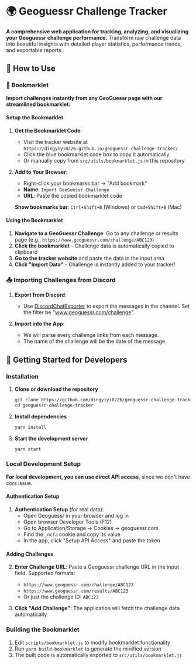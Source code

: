 # 🌍 Geoguessr Challenge Tracker

**A comprehensive web application for tracking, analyzing, and visualizing your Geoguessr challenge performance.** Transform raw challenge data into beautiful insights with detailed player statistics, performance trends, and exportable reports.

## 📖 How to Use

### 🔖 Bookmarklet

**Import challenges instantly from any GeoGuessr page with our streamlined bookmarklet:**

#### Setup the Bookmarklet

1. **Get the Bookmarklet Code**:
   - Visit the tracker website at `https://dingyiyi0226.github.io/geoguessr-challenge-tracker/`
   - Click the blue bookmarklet code box to copy it automatically
   - Or manually copy from `src/utils/bookmarklet.js` in this repository

2. **Add to Your Browser**:
   - Right-click your bookmarks bar → "Add bookmark"
   - **Name**: `Import GeoGuessr Challenge`
   - **URL**: Paste the copied bookmarklet code

   **Show bookmarks bar**: `Ctrl+Shift+B` (Windows) or `Cmd+Shift+B` (Mac)

#### Using the Bookmarklet

1. **Navigate to a GeoGuessr Challenge**: Go to any challenge or results page (e.g., `https://www.geoguessr.com/challenge/ABC123`)
2. **Click the bookmarklet** - Challenge data is automatically copied to clipboard
3. **Go to the tracker website** and paste the data in the input area
4. **Click "Import Data"** - Challenge is instantly added to your tracker!

### 📤 Importing Challenges from Discord

1. **Export from Discord**:
   - Use [DiscordChatExporter](https://github.com/Tyrrrz/DiscordChatExporter/releases) to export the messages in the channel. Set the filter be "www.geoguessr.com/challenge".

2. **Import into the App**:
   - We will parse every challenge links from each message.
   - The name of the challenge will be the date of the message.

## 🚀 Getting Started for Developers

### Installation

1. **Clone or download the repository**
   ```bash
   git clone https://github.com/dingyiyi0226/geoguessr-challenge-tracker.git
   cd geoguessr-challenge-tracker
   ```

2. **Install dependencies**
   ```bash
   yarn install
   ```

3. **Start the development server**
   ```bash
   yarn start
   ```

### Local Development Setup

**For local development, you can use direct API access**, since we don't have cors issue.

#### Authentication Setup

1. **Authentication Setup** (for real data):
   - Open Geoguessr in your browser and log in
   - Open browser Developer Tools (F12)
   - Go to Application/Storage → Cookies → geoguessr.com
   - Find the `_ncfa` cookie and copy its value
   - In the app, click "Setup API Access" and paste the token

#### Adding Challenges

2. **Enter Challenge URL**: Paste a Geoguessr challenge URL in the input field. Supported formats:
   - `https://www.geoguessr.com/challenge/ABC123`
   - `https://www.geoguessr.com/results/ABC123`
   - Or just the challenge ID: `ABC123`

3. **Click "Add Challenge"**: The application will fetch the challenge data automatically

### Building the Bookmarklet

1. Edit `scripts/bookmarklet.js` to modify bookmarklet functionality
2. Run `yarn build-bookmarklet` to generate the minified version
3. The built code is automatically exported to `src/utils/bookmarklet.js`
